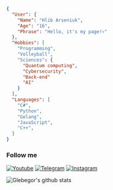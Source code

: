 ```json
{
  "User": {
    "Name": "Hlib Arseniuk",
    "Age": "16",
    "Phrase": "Hello, it's my page!💀"
  },
  "Hobbies": [
    "Programming",
    "Volleyball",
    "Sciences": {
      "Quantum computing",
      "Cybersecurity",
      "Back-end"
      "AI"
    }
  ],
  "Languages": [
    "C#",
    "Python",
    "Golang",
    "JavaScript",
    "C++",
  ]
}
```


### Follow me
[![Youtube](https://img.shields.io/badge/Youtube-090909?style=for-the-badge&logo=Youtube&logoColor=911333)](https://www.youtube.com/channel/UCyxRWdBHgoO8vWiKSkugkNA)
[![Telegram](https://img.shields.io/badge/Telegram-090909?style=for-the-badge&logo=Telegram)](https://t.me/Glebegor)
[![Instagram](https://img.shields.io/badge/Instagram-090909?style=for-the-badge&logo=Instagram)](https://www.instagram.com/ars.gleb/)

![Glebegor's github stats](https://github-readme-stats.vercel.app/api?username=Glebegor&show_icons=true&theme=tokyonight)


